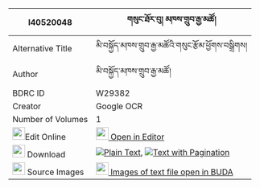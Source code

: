 |I40520048|གསུང་ཐོར་བུ། མཁས་གྲུབ་རྒྱ་མཚོ། 
| --- | --- 
|Alternative Title |མི་བསྐྱོད་མཁས་གྲུབ་རྒྱ་མཚོའི་གསུང་རྩོམ་ཕྱོགས་བསྒྲིགས།
|Author| མི་བསྐྱོད་མཁས་གྲུབ་རྒྱ་མཚོ།
|BDRC ID | W29382
|Creator | Google OCR
|Number of Volumes| 1
|<img width="25" src="https://img.icons8.com/color/25/000000/edit-property.png">Edit Online| [<img width="25" src="https://avatars.githubusercontent.com/u/45091458?s=200&v=4"> Open in Editor](http://editor.openpecha.org/I40520048)
|<img width="25" src="https://img.icons8.com/fluent/48/000000/download-2.png"/>  Download | [![](https://img.icons8.com/color/20/000000/txt.png)Plain Text](https://github.com/Openpecha/I40520048/releases/download/v1/sung_torbu_khedrub_gyatso_plain_I40520048.zip), [![](https://img.icons8.com/color/20/000000/txt.png)Text with Pagination](https://github.com/Openpecha/I40520048/releases/download/v1/sung_torbu_khedrub_gyatso_pages_I40520048.zip)
|<img width="25" src="https://img.icons8.com/plasticine/100/000000/pictures-folder.png"/>  Source Images | [<img width="25" src="https://library.bdrc.io/icons/BUDA-small.svg"> Images of text file open in BUDA](https://library.bdrc.io/show/bdr:W29382)